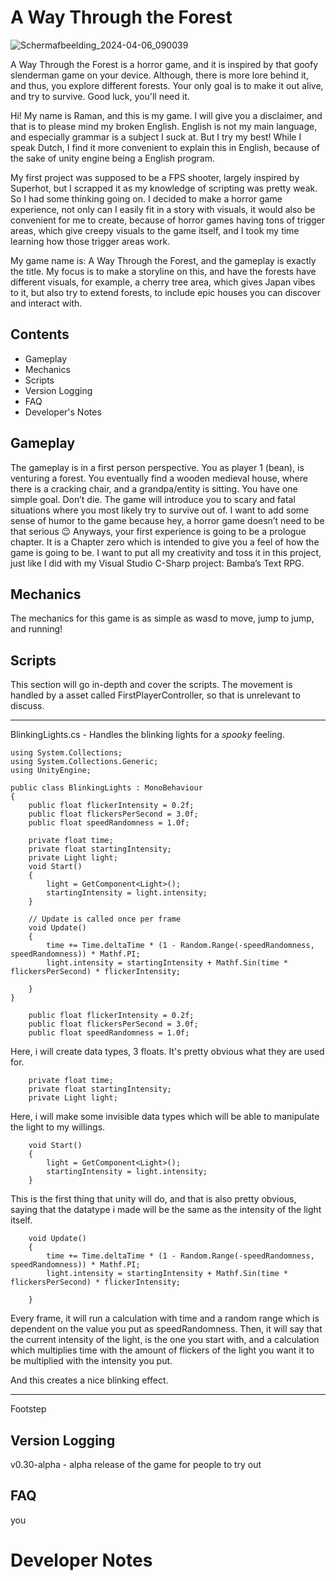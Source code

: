 
# A Way Through the Forest
![Schermafbeelding_2024-04-06_090039](https://github.com/Bambaclad1/A_way_through_the_forest/assets/67043806/15f7dc8b-92b4-40b3-b80f-68e8a4ea7333)

A Way Through the Forest is a horror game, and it is inspired by that goofy slenderman game on your device. Although, there is more lore behind it, and thus, you explore different forests. Your only goal is to make it out alive, and try to survive. Good luck, you'll need it.

Hi! My name is Raman, and this is my game. I will give you a disclaimer, and that is to please mind my broken English. English is not my main language, and especially grammar is a subject I suck at. But I try my best!
While I speak Dutch, I find it more convenient to explain this in English, because of  the sake of unity engine being a English program.

My first project was supposed to be a FPS shooter, largely inspired by Superhot, but I scrapped it as my knowledge of scripting was pretty weak. So I had some thinking going on.
I decided to make a horror game experience, not only can I easily fit in a story with visuals, it would also be convenient for me to create, because of horror games having tons of trigger areas, which give creepy visuals to the game itself, and I took my time learning how those trigger areas work.

My game name is: A Way Through the Forest, and the gameplay is exactly the title.
My focus is to make a storyline on this, and have the forests have different visuals, for example, a cherry tree area, which gives Japan vibes to it, but also try to extend forests, to include epic houses you can discover and interact with.



## Contents

- Gameplay
- Mechanics
- Scripts
- Version Logging
- FAQ
- Developer's Notes

## Gameplay
The gameplay is in a first person perspective. You as player 1 (bean), is venturing a forest. You eventually find a wooden medieval house, where there is a cracking chair, and a grandpa/entity is sitting.
You have one simple goal. Don’t die. The game will introduce you to scary and fatal situations where you most likely try to survive out of. I want to add some sense of humor to the game because hey, a horror game doesn’t need to be that serious 😉
Anyways, your first experience is going to be a prologue chapter. It is a Chapter zero which is intended to give you a feel of how the game is going to be. I want to put all my creativity and toss it in this project, just like I did with my Visual Studio C-Sharp project: Bamba’s Text RPG.

## Mechanics 
The mechanics for this game is as simple as wasd to move, jump to jump, and running!
## Scripts
This section will go in-depth and cover the scripts.
The movement is handled by a asset called FirstPlayerController, so that is unrelevant to discuss.

---



BlinkingLights.cs -  Handles the blinking lights for a *spooky* feeling.
```
using System.Collections; 
using System.Collections.Generic;
using UnityEngine;

public class BlinkingLights : MonoBehaviour
{
    public float flickerIntensity = 0.2f;
    public float flickersPerSecond = 3.0f;
    public float speedRandomness = 1.0f;

    private float time;
    private float startingIntensity;
    private Light light;
    void Start()
    {
        light = GetComponent<Light>();
        startingIntensity = light.intensity;
    }

    // Update is called once per frame
    void Update()
    {
        time += Time.deltaTime * (1 - Random.Range(-speedRandomness, speedRandomness)) * Mathf.PI;
        light.intensity = startingIntensity + Mathf.Sin(time * flickersPerSecond) * flickerIntensity;

    }
}
```
```
    public float flickerIntensity = 0.2f;
    public float flickersPerSecond = 3.0f;
    public float speedRandomness = 1.0f;
```
Here, i will create data types, 3 floats. It's pretty obvious what they are used for.
```
    private float time;
    private float startingIntensity;
    private Light light;
```
Here, i will make some invisible data types which will be able to manipulate the light to my willings.
```
    void Start()
    {
        light = GetComponent<Light>();
        startingIntensity = light.intensity;
    }
```
This is the first thing that unity will do, and that is also pretty obvious, saying that the datatype i made will be the same as the intensity of the light itself.
```
    void Update()
    {
        time += Time.deltaTime * (1 - Random.Range(-speedRandomness, speedRandomness)) * Mathf.PI;
        light.intensity = startingIntensity + Mathf.Sin(time * flickersPerSecond) * flickerIntensity;

    }
```
Every frame, it will run a calculation with time and a random range which is dependent on the value you put as speedRandomness.
Then, it will say that the current intensity of the light, is the one you start with, and a calculation which multiplies time with the amount of flickers of the light you want it to be multiplied with the intensity you put.

And this creates a nice blinking effect.

---
Footstep

## Version Logging
v0.30-alpha - alpha release of the game for people to try out

## FAQ
you

# Developer Notes

